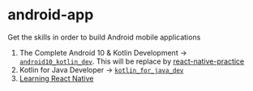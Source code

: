 # android-app
Get the skills in order to build Android mobile applications

1. The Complete Android 10 & Kotlin Development -> [`android10_kotlin_dev`](https://github.com/augustine0890/android-app/blob/master/android10_kotlin_dev/README.md). This will be replace by [react-native-practice](https://github.com/augustine0890/android-app/tree/master/react_native-practice)
2. Kotlin for Java Developer -> [`kotlin_for_java_dev`](https://github.com/augustine0890/android-app/tree/master/kotlin_for_java_dev/README.md)
3. [Learning React Native](https://github.com/augustine0890/android-app/blob/master/learning-react-native/README.md)